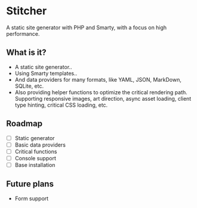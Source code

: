 # Stitcher

A static site generator with PHP and Smarty, with a focus on high performance.

## What is it?

- A static site generator..
- Using Smarty templates..
- And data providers for many formats, like YAML, JSON, MarkDown, SQLite, etc.
- Also providing helper functions to optimize the critical rendering path. Supporting responsive images, art direction, async asset loading, client type hinting, critical CSS loading, etc.

## Roadmap

- [ ] Static generator
- [ ] Basic data providers
- [ ] Critical functions
- [ ] Console support
- [ ] Base installation

## Future plans

- Form support
